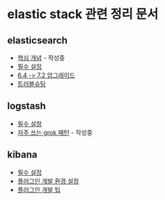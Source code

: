 # elastic stack 관련 정리 문서

## elasticsearch
- [핵심 개념]() - 작성중
- [필수 설정](https://github.com/parkjungwoong/elastic-stack/blob/master/elasticsearch/%EC%84%A4%EC%A0%95%20%EC%A0%95%EB%B3%B4.md)
- [6.4 -> 7.2 업그래이드](https://github.com/parkjungwoong/elastic-stack/blob/master/elasticsearch/%EB%B2%84%EC%A0%84%20%EC%97%85%EA%B7%B8%EB%9E%98%EC%9D%B4%EB%93%9C%20(6.4-%3E7.2).md)
- [트러블슈팅](https://github.com/parkjungwoong/elastic-stack/blob/master/elasticsearch/%ED%8A%B8%EB%9F%AC%EB%B8%94%EC%8A%88%ED%8C%85.md)

## logstash
- [필수 설정](https://github.com/parkjungwoong/elastic-stack/blob/master/logstash/%EC%84%A4%EC%A0%95%20%EC%A0%95%EB%B3%B4.md)
- [자주 쓰는 grok 패턴]() - 작성중

## kibana
- [필수 설정](https://github.com/parkjungwoong/elastic-stack/blob/master/kibana/%EC%84%A4%EC%A0%95%20%EC%A0%95%EB%B3%B4.md)
- [플러그인 개발 환경 설정](https://github.com/parkjungwoong/elastic-stack/blob/master/kibana/%ED%94%8C%EB%9F%AC%EA%B7%B8%EC%9D%B8%20%EA%B0%9C%EB%B0%9C%20%ED%99%98%EA%B2%BD%20%EC%84%A4%EC%A0%95.md)
- [플러그인 개발 팁](https://github.com/parkjungwoong/elastic-stack/blob/master/kibana/%ED%94%8C%EB%9F%AC%EA%B7%B8%EC%9D%B8%20%EA%B0%9C%EB%B0%9C%20%ED%8C%81.md)
